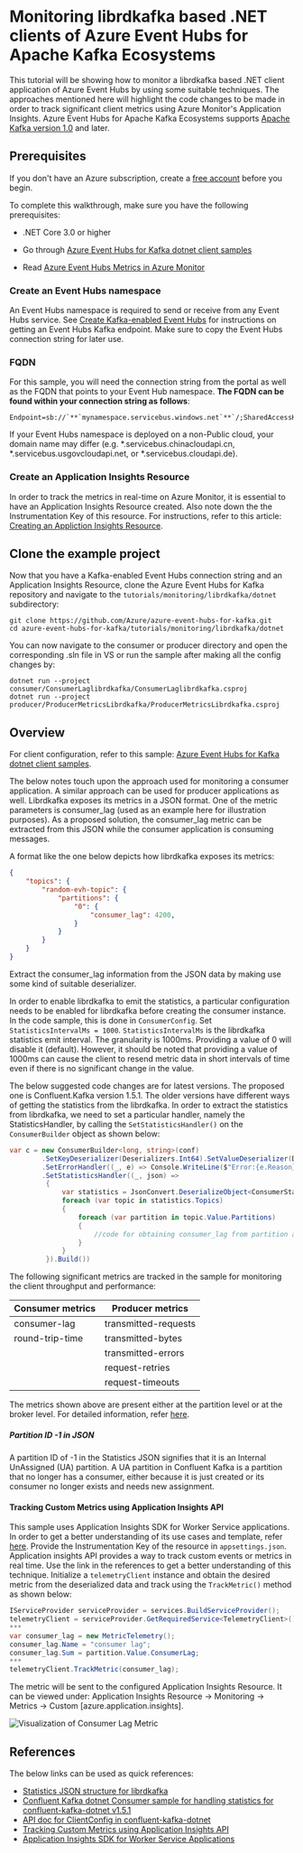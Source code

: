 # Monitoring librdkafka based .NET clients of Azure Event Hubs for Apache Kafka Ecosystems

This tutorial will be showing how to monitor a librdkafka based .NET client application of Azure Event Hubs by using some suitable techniques. The approaches mentioned here will highlight the code changes to be made in order to track significant client metrics using Azure Monitor's Application Insights. Azure Event Hubs for Apache Kafka Ecosystems supports [Apache Kafka version 1.0](https://kafka.apache.org/10/documentation.html) and later. 

## Prerequisites

If you don't have an Azure subscription, create a [free account](https://azure.microsoft.com/free/?ref=microsoft.com&utm_source=microsoft.com&utm_medium=docs&utm_campaign=visualstudio) before you begin.

To complete this walkthrough, make sure you have the following prerequisites:

- .NET Core 3.0 or higher 

- Go through [Azure Event Hubs for Kafka dotnet client samples](https://github.com/Azure/azure-event-hubs-for-kafka/tree/master/quickstart/dotnet)
- Read [Azure Event Hubs Metrics in Azure Monitor](https://docs.microsoft.com/en-us/azure/event-hubs/event-hubs-metrics-azure-monitor)

### Create an Event Hubs namespace

An Event Hubs namespace is required to send or receive from any Event Hubs service. See [Create Kafka-enabled Event Hubs](https://docs.microsoft.com/azure/event-hubs/event-hubs-create-kafka-enabled) for instructions on getting an Event Hubs Kafka endpoint. Make sure to copy the Event Hubs connection string for later use.

### FQDN

For this sample, you will need the connection string from the portal as well as the FQDN that points to your Event Hub namespace. **The FQDN can be found within your connection string as follows**:

```
Endpoint=sb://`**`mynamespace.servicebus.windows.net`**`/;SharedAccessKeyName=XXXXXX;SharedAccessKey=XXXXXX
```

If your Event Hubs namespace is deployed on a non-Public cloud, your domain name may differ (e.g. *.servicebus.chinacloudapi.cn, *.servicebus.usgovcloudapi.net, or *.servicebus.cloudapi.de).

### Create an Application Insights Resource

In order to track the metrics in real-time on Azure Monitor, it is essential to have an Application Insights Resource created. Also note down the the Instrumentation Key of this resource. For instructions, refer to this article: [Creating an Appliction Insights Resource](https://docs.microsoft.com/en-us/azure/azure-monitor/app/create-new-resource).

## Clone the example project

Now that you have a Kafka-enabled Event Hubs connection string and an Application Insights Resource, clone the Azure Event Hubs for Kafka repository and navigate to the `tutorials/monitoring/librdkafka/dotnet` subdirectory:

```
git clone https://github.com/Azure/azure-event-hubs-for-kafka.git
cd azure-event-hubs-for-kafka/tutorials/monitoring/librdkafka/dotnet
```

You can now navigate to the consumer or producer directory and open the corresponding .sln file in VS or run the sample after making all the config changes by:

```
dotnet run --project consumer/ConsumerLaglibrdkafka/ConsumerLaglibrdkafka.csproj
dotnet run --project producer/ProducerMetricsLibrdkafka/ProducerMetricsLibrdkafka.csproj
```

## Overview 

For client configuration, refer to this sample:  [Azure Event Hubs for Kafka dotnet client samples](https://github.com/Azure/azure-event-hubs-for-kafka/tree/master/quickstart/dotnet).

The below notes touch upon the approach used for monitoring a consumer application. A similar approach can be used for producer applications as well. Librdkafka exposes its metrics in a JSON format. One of the metric parameters is consumer_lag (used as an example here for illustration purposes). As a proposed solution, the consumer_lag metric can be extracted from this JSON while the consumer application is consuming messages.

A format like the one below depicts how librdkafka exposes its metrics:

```json
{ 
    "topics": { 
        "random-evh-topic": { 
            "partitions": { 
                "0": { 
                    "consumer_lag": 4200, 
                } 
            } 
        } 
    } 
} 
```

Extract the consumer_lag information from the JSON data by making use some kind of suitable deserializer. 

In order to enable librdkafka to emit the statistics, a particular configuration needs to be enabled for librdkafka before creating the consumer instance. In the code sample, this is done in `ConsumerConfig`. Set `StatisticsIntervalMs = 1000`. `StatisticsIntervalMs` is the librdkafka statistics emit interval. The granularity is 1000ms. Providing a value of 0 will disable it (default). However, it should be noted that providing a value of 1000ms can cause the client to resend metric data in short intervals of time even if there is no significant change in the value.

The below suggested code changes are for latest versions. The proposed one is Confluent.Kafka version 1.5.1. The older versions have different ways of getting the statistics from the librdkafka. In order to extract the statistics from librdkafka, we need to set a particular handler, namely the StatisticsHandler, by calling the `SetStatisticsHandler()` on the `ConsumerBuilder` object as shown below:

```c#
var c = new ConsumerBuilder<long, string>(conf)
        .SetKeyDeserializer(Deserializers.Int64).SetValueDeserializer(Deserializers.Utf8)
        .SetErrorHandler((_, e) => Console.WriteLine($"Error:{e.Reason}"))
        .SetStatisticsHandler((_, json) => 
         { 
             var statistics = JsonConvert.DeserializeObject<ConsumerStatistics>(json); 
             foreach (var topic in statistics.Topics) 
             { 
                 foreach (var partition in topic.Value.Partitions) 
                 { 
                     //code for obtaining consumer_lag from partition and tracking using the Application Insights API 
                 } 
             } 
         }).Build()) 
```

The following significant metrics are tracked in the sample for monitoring the client throughput and performance:

| Consumer metrics | Producer metrics     |
| ---------------- | -------------------- |
| consumer-lag     | transmitted-requests |
| round-trip-time  | transmitted-bytes    |
|                  | transmitted-errors   |
|                  | request-retries      |
|                  | request-timeouts     |

The metrics shown above are present either at the partition level or at the broker level. For detailed information, refer [here](https://github.com/edenhill/librdkafka/blob/master/STATISTICS.md).

##### Partition ID -1 in JSON

A partition ID of -1 in the Statistics JSON signifies that it is an Internal UnAssigned (UA) partition. A UA partition in Confluent Kafka is a partition that no longer has a consumer, either because it is just created or its consumer no longer exists and needs new assignment.

#### Tracking Custom Metrics using Application Insights API

This sample uses Application Insights SDK for Worker Service applications. In order to get a better understanding of its use cases and template, refer [here](https://docs.microsoft.com/en-us/azure/azure-monitor/app/worker-service). Provide the Instrumentation Key of the resource in `appsettings.json`. Application insights API provides a way to track custom events or metrics in real time. Use the link in the references to get a better understanding of this technique. Initialize a `telemetryClient` instance and obtain the desired metric from the deserialized data and track using the `TrackMetric()` method as shown below:

```c#
IServiceProvider serviceProvider = services.BuildServiceProvider(); 
telemetryClient = serviceProvider.GetRequiredService<TelemetryClient>(); 
***
var consumer_lag = new MetricTelemetry(); 
consumer_lag.Name = "consumer lag"; 
consumer_lag.Sum = partition.Value.ConsumerLag; 
***
telemetryClient.TrackMetric(consumer_lag); 
```

The metric will be sent to the configured Application Insights Resource. It can be viewed under: Application Insights Resource -> Monitoring -> Metrics -> Custom [azure.application.insights]. 

![Visualization of Consumer Lag Metric](https://user-images.githubusercontent.com/73145416/97198367-18da9700-1785-11eb-93ce-e749522e9cbc.png)

## References

The below links can be used as quick references:

- [Statistics JSON structure for librdkafka](https://github.com/edenhill/librdkafka/blob/master/STATISTICS.md)
- [Confluent Kafka dotnet Consumer sample for handling statistics for confluent-kafka-dotnet v1.5.1](https://github.com/confluentinc/confluent-kafka-dotnet/blob/master/examples/Consumer/Program.cs)
- [API doc for ClientConfig in confluent-kafka-dotnet](https://docs.confluent.io/current/clients/confluent-kafka-dotnet/api/Confluent.Kafka.ClientConfig.html#Confluent_Kafka_ClientConfig_StatisticsIntervalMs)
- [Tracking Custom Metrics using Application Insights API](https://docs.microsoft.com/en-us/azure/azure-monitor/app/api-custom-events-metrics)
- [Application Insights SDK for Worker Service Applications](https://docs.microsoft.com/en-us/azure/azure-monitor/app/worker-service)
